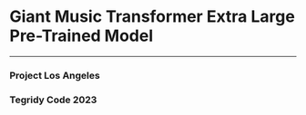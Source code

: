 # Giant Music Transformer Extra Large Pre-Trained Model

***

### Project Los Angeles
### Tegridy Code 2023
